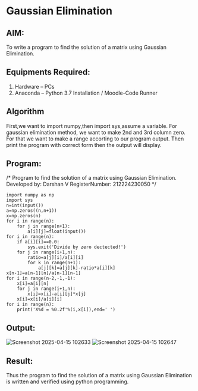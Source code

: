 # Gaussian Elimination

## AIM:
To write a program to find the solution of a matrix using Gaussian Elimination.

## Equipments Required:
1. Hardware – PCs
2. Anaconda – Python 3.7 Installation / Moodle-Code Runner

## Algorithm
First,we want to import numpy,then import sys,assume a variable.
For gaussian elimination method, we want to make 2nd and 3rd column zero.
For that we want to make a range accorting to our program output.
Then print the program with correct form then the output will display.

## Program:

/*
Program to find the solution of a matrix using Gaussian Elimination.
Developed by: Darshan V
RegisterNumber: 212224230050
*/
```
import numpy as np
import sys
n=int(input())
a=np.zeros((n,n+1))
x=np.zeros(n)
for i in range(n):
    for j in range(n+1):
        a[i][j]=float(input())
for i in range(n):
    if a[i][i]==0.0:
        sys.exit('Divide by zero dectected!')
    for j in range(i+1,n):
        ratio=a[j][i]/a[i][i]
        for k in range(n+1):
            a[j][k]=a[j][k]-ratio*a[i][k]
x[n-1]=a[n-1][n]/a[n-1][n-1]
for i in range(n-2,-1,-1):
    x[i]=a[i][n]
    for j in range(i+1,n):
        x[i]=x[i]-a[i][j]*x[j]
    x[i]=x[i]/a[i][i]
for i in range(n):
    print('X%d = %0.2f'%(i,x[i]),end=' ')
```

## Output:
![Screenshot 2025-04-15 102633](https://github.com/user-attachments/assets/2f6f3f2a-a517-4725-b440-26e5527df3e0)
![Screenshot 2025-04-15 102647](https://github.com/user-attachments/assets/bf760bbd-d6e2-4351-9a9a-50108125bcde)




## Result:
Thus the program to find the solution of a matrix using Gaussian Elimination is written and verified using python programming.

